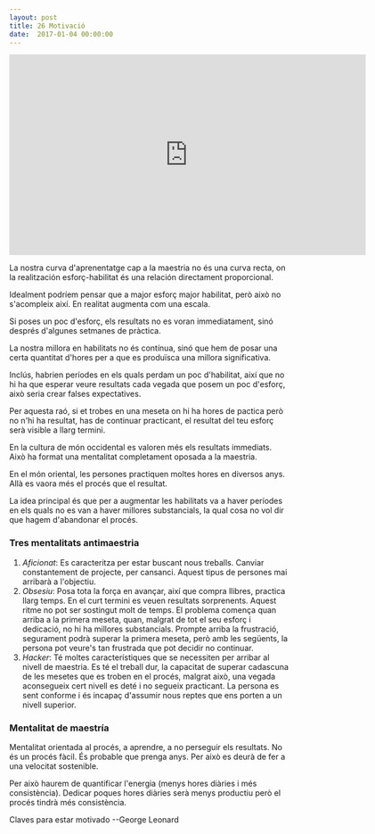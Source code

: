 ```yaml
---
layout: post
title: 26 Motivació
date:  2017-01-04 00:00:00
---
```



<iframe width="640" height="360" src="https://www.youtube.com/embed/UBk48Bj1lX0?list=PLi_s9U287nBB7Ie5B63YMP7IvrSSaioQ2" frameborder="0" allowfullscreen></iframe>

La nostra curva d'aprenentatge cap a la maestria no és una curva recta, on la realitzación esforç-habilitat és una relación directament proporcional.

Idealment podríem pensar que a major esforç major habilitat, però això no s'acompleix així. En realitat augmenta com una escala.

Si poses un poc d'esforç, els resultats no es voran immediatament, sinó després d'algunes setmanes de pràctica.

La nostra millora en habilitats no és contínua, sinó que hem de posar una certa quantitat d'hores per a que es produïsca una millora significativa.

Inclús, habrien períodes en els quals perdam un poc d'habilitat, així que no hi ha que esperar veure resultats cada vegada que posem un poc d'esforç, això seria crear falses expectatives.

Per aquesta raó, si et trobes en una meseta on hi ha hores de pactica però no n'hi ha resultat, has de continuar practicant, el resultat del teu esforç serà visible a llarg termini.

En la cultura de món occidental es valoren més els resultats immediats. Això ha format una mentalitat completament oposada a la maestria.

En el món oriental, les persones practiquen moltes hores en diversos anys. Allà es vaora més el procés que el resultat.

La idea principal és que per a augmentar les habilitats va a haver períodes en els quals no es van a haver millores substancials, la qual cosa no vol dir que hagem d'abandonar el procés.

### Tres mentalitats antimaestria

1. *Aficionat*: Es caracteritza per estar buscant nous treballs. Canviar constantement de projecte, per cansanci. Aquest tipus de persones mai arribarà a l'objectiu.
2. *Obsesiu*: Posa tota la força en avançar, així que compra llibres, practica llarg temps. En el curt termini es veuen resultats sorprenents. Aquest ritme no pot ser sostingut molt de temps. El problema comença quan arriba a la primera meseta, quan, malgrat de tot el seu esforç i dedicació, no hi ha millores substancials. Prompte arriba la frustració, segurament podrà superar la primera meseta, però amb les següents, la persona pot veure's tan frustrada que pot decidir no continuar.
3. *Hacker*: Té moltes característiques que se necessiten per arribar al nivell de maestria. Es té el treball dur, la capacitat de superar cadascuna de les mesetes que es troben en el procés, malgrat això, una vegada aconsegueix cert nivell es deté i no segueix practicant. La persona es sent conforme i és incapaç d'assumir nous reptes que ens porten a un nivell superior.

### Mentalitat de maestría

Mentalitat orientada al procés, a aprendre, a no perseguir els resultats. No és un procés fàcil. És probable que prenga anys. Per això es deurà de fer a una velocitat sostenible.

Per això haurem de quantificar l'energia (menys hores diàries i més consistència). Dedicar poques hores diàries serà menys productiu però el procés tindrà més consistència.

Claves para estar motivado
--George Leonard
